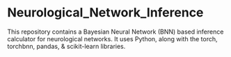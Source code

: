 # Neurological_Network_Inference
This repository contains a Bayesian Neural Network (BNN) based inference calculator for neurological networks. It uses Python, along with the torch, torchbnn, pandas, &amp; scikit-learn libraries.
